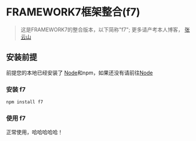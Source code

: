 # FRAMEWORK7框架整合(f7)

> 这是FRAMEWORK7的整合版本，以下简称"f7";
更多请产考本人博客，
[张云山](http://www.cnblogs.com/zys8119/)

## 安装前提

前提您的本地已经安装了 [Node](nodejs.org)和npm，如果还没有请前往[Node](nodejs.org)

### 安装 f7

```sh
npm install f7
```

### 使用 f7

正常使用，哈哈哈哈哈！
